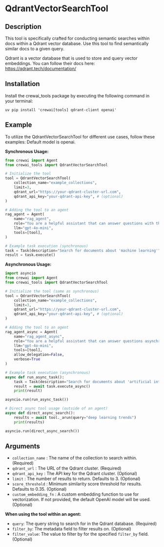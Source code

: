 # QdrantVectorSearchTool

## Description

This tool is specifically crafted for conducting semantic searches within docs within a Qdrant vector database. Use this tool to find semantically similar docs to a given query.

Qdrant is a vector database that is used to store and query vector embeddings. You can follow their docs here: https://qdrant.tech/documentation/

## Installation

Install the crewai_tools package by executing the following command in your terminal:

```shell
uv pip install 'crewai[tools] qdrant-client openai'
```

## Example

To utilize the QdrantVectorSearchTool for different use cases, follow these examples: Default model is openai.

**Synchronous Usage:**

```python
from crewai import Agent
from crewai_tools import QdrantVectorSearchTool

# Initialize the tool
tool = QdrantVectorSearchTool(
    collection_name="example_collections",
    limit=3,
    qdrant_url="https://your-qdrant-cluster-url.com",
    qdrant_api_key="your-qdrant-api-key", # (optional)
)

# Adding the tool to an agent
rag_agent = Agent(
    name="rag_agent",
    role="You are a helpful assistant that can answer questions with the help of the QdrantVectorSearchTool. Retrieve the most relevant docs from the Qdrant database.",
    llm="gpt-4o-mini",
    tools=[tool],
)

# Example task execution (synchronous)
task = Task(description="Search for documents about 'machine learning'", agent=rag_agent)
result = task.execute()
```

**Asynchronous Usage:**

```python
import asyncio
from crewai import Agent
from crewai_tools import QdrantVectorSearchTool

# Initialize the tool (same as synchronous)
tool = QdrantVectorSearchTool(
    collection_name="example_collections",
    limit=3,
    qdrant_url="https://your-qdrant-cluster-url.com",
    qdrant_api_key="your-qdrant-api-key", # (optional)
)

# Adding the tool to an agent
rag_agent_async = Agent(
    name="rag_agent_async",
    role="You are a helpful assistant that can answer questions asynchronously with the help of the QdrantVectorSearchTool. Retrieve the most relevant docs from the Qdrant database.",
    llm="gpt-4o-mini",
    tools=[tool],
    allow_delegation=False,
    verbose=True
)

# Example task execution (asynchronous)
async def run_async_task():
    task = Task(description="Search for documents about 'artificial intelligence'", agent=rag_agent_async, async_execution=True)
    result = await task.execute_async()
    print(result)

asyncio.run(run_async_task())

# Direct async tool usage (outside of an agent)
async def direct_async_search():
    results = await tool._arun(query="deep learning trends")
    print(results)

asyncio.run(direct_async_search())
```

## Arguments

- `collection_name` : The name of the collection to search within. (Required)
- `qdrant_url` : The URL of the Qdrant cluster. (Required)
- `qdrant_api_key` : The API key for the Qdrant cluster. (Optional)
- `limit` : The number of results to return. Defaults to 3. (Optional)
- `score_threshold` : Minimum similarity score threshold for results. Defaults to 0.35. (Optional)
- `custom_embedding_fn` : A custom embedding function to use for vectorization. If not provided, the default OpenAI model will be used. (Optional)

**When using the tool within an agent:**

- `query`: The query string to search for in the Qdrant database. (Required)
- `filter_by`: The metadata field to filter results on. (Optional)
- `filter_value`: The value to filter by for the specified `filter_by` field. (Optional)
